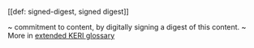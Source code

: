 [[def: signed-digest, signed digest]]

~ commitment to content, by digitally signing a digest of this content.
~ More in <a href="https://weboftrust.github.io/WOT-terms/docs/glossary/signed-digest">extended KERI glossary</a>
